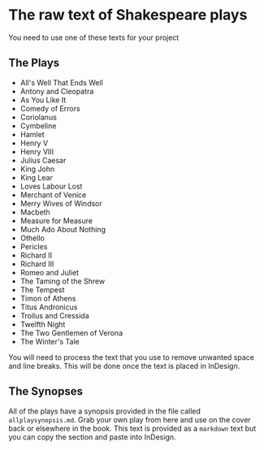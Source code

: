 # The raw text of Shakespeare plays
You need to use one of these texts for your project

## The Plays

- All's Well That Ends Well
- Antony and Cleopatra
- As You Like It
- Comedy of Errors
- Coriolanus
- Cymbeline
- Hamlet
- Henry V
- Henry VIII
- Julius Caesar
- King John
- King Lear
- Loves Labour Lost
- Merchant of Venice
- Merry Wives of Windsor
- Macbeth
- Measure for Measure
- Much Ado About Nothing
- Othello
- Pericles
- Richard II
- Richard III
- Romeo and Juliet
- The Taming of the Shrew
- The Tempest
- Timon of Athens
- Titus Andronicus
- Troilus and Cressida
- Twelfth Night
- The Two Gentlemen of Verona
- The Winter's Tale

You will need to process the text that you use to remove unwanted space and line breaks. This will be done once the text is placed in InDesign.

## The Synopses

All of the plays have a synopsis provided in the file called `allplaysynopsis.md`. Grab your own play from here and use on the cover back or elsewhere in the book. This text is provided as a `markdown` text but you can copy the section and paste into InDesign.
